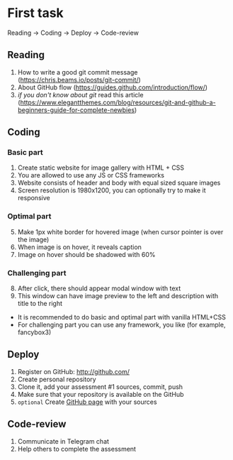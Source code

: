# First task

Reading → Coding → Deploy → Code-review

## Reading
1. How to write a good git commit message (https://chris.beams.io/posts/git-commit/)
2. About GitHub flow (https://guides.github.com/introduction/flow/)
3. _if you don't know about git_ read this article (https://www.elegantthemes.com/blog/resources/git-and-github-a-beginners-guide-for-complete-newbies)

## Coding

### Basic part
1. Create static website for image gallery with HTML + CSS
2. You are allowed to use any JS or CSS frameworks
3. Website consists of header and body with equal sized square images
4. Screen resolution is 1980x1200, you can optionally try to make it responsive

### Optimal part
5. Make 1px white border for hovered image (when cursor pointer is over the image)
6. When image is on hover, it reveals caption
7. Image on hover should be shadowed with 60%

### Challenging part
8. After click, there should appear modal window with text
9. This window can have image preview to the left and description with title to the right

* It is recommended to do basic and optimal part with vanilla HTML+CSS
* For challenging part you can use any framework, you like (for example, fancybox3)

## Deploy

1. Register on GitHub: http://github.com/
2. Create personal repository 
3. Clone it, add your assessment #1 sources, commit, push
4. Make sure that your repository is available on the GitHub
5. `optional` Create [GitHub page](https://pages.github.com/) with your sources

## Code-review

1. Communicate in Telegram chat
2. Help others to complete the assessment
